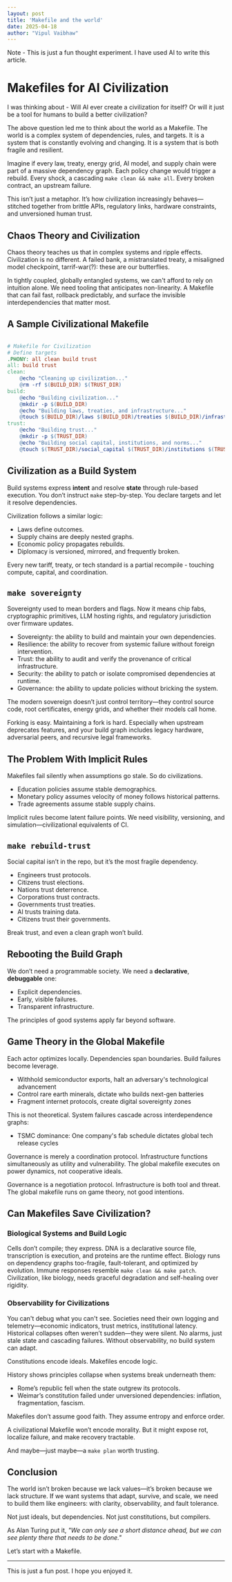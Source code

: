 ```yaml
---
layout: post
title: 'Makefile and the world'
date: 2025-04-18
author: "Vipul Vaibhaw"
---
```


Note - This is just a fun thought experiment. I have used AI to write this article.

# Makefiles for AI Civilization

I was thinking about - Will AI ever create a civilization for itself? Or will it just be a tool for humans to build a better civilization?

The above question led me to think about the world as a Makefile. The world is a complex system of dependencies, rules, and targets. It is a system that is constantly evolving and changing. It is a system that is both fragile and resilient.

Imagine if every law, treaty, energy grid, AI model, and supply chain were part of a massive dependency graph. Each policy change would trigger a rebuild. Every shock, a cascading `make clean && make all`. Every broken contract, an upstream failure.

This isn’t just a metaphor. It’s how civilization increasingly behaves—stitched together from brittle APIs, regulatory links, hardware constraints, and unversioned human trust.

## Chaos Theory and Civilization

Chaos theory teaches us that in complex systems and ripple effects. Civilization is no different. A failed bank, a mistranslated treaty, a misaligned model checkpoint, tarrif-war(?): these are our butterflies.

In tightly coupled, globally entangled systems, we can't afford to rely on intuition alone. We need tooling that anticipates non-linearity. A Makefile that can fail fast, rollback predictably, and surface the invisible interdependencies that matter most.

## A Sample Civilizational Makefile

```makefile

# Makefile for Civilization
# Define targets
.PHONY: all clean build trust
all: build trust
clean:
    @echo "Cleaning up civilization..."
    @rm -rf $(BUILD_DIR) $(TRUST_DIR)
build:
    @echo "Building civilization..."
    @mkdir -p $(BUILD_DIR)
    @echo "Building laws, treaties, and infrastructure..."
    @touch $(BUILD_DIR)/laws $(BUILD_DIR)/treaties $(BUILD_DIR)/infrastructure
trust:
    @echo "Building trust..."
    @mkdir -p $(TRUST_DIR)
    @echo "Building social capital, institutions, and norms..."
    @touch $(TRUST_DIR)/social_capital $(TRUST_DIR)/institutions $(TRUST_DIR)/norms
```

## Civilization as a Build System

Build systems express **intent** and resolve **state** through rule-based execution. You don’t instruct `make` step-by-step. You declare targets and let it resolve dependencies.

Civilization follows a similar logic:
- Laws define outcomes.
- Supply chains are deeply nested graphs.
- Economic policy propagates rebuilds.
- Diplomacy is versioned, mirrored, and frequently broken.

Every new tariff, treaty, or tech standard is a partial recompile - touching compute, capital, and coordination.

## `make sovereignty`

Sovereignty used to mean borders and flags. Now it means chip fabs, cryptographic primitives, LLM hosting rights, and regulatory jurisdiction over firmware updates.

- Sovereignty: the ability to build and maintain your own dependencies.
- Resilience: the ability to recover from systemic failure without foreign intervention.
- Trust: the ability to audit and verify the provenance of critical infrastructure.
- Security: the ability to patch or isolate compromised dependencies at runtime.
- Governance: the ability to update policies without bricking the system.

The modern sovereign doesn’t just control territory—they control source code, root certificates, energy grids, and whether their models call home.

Forking is easy. Maintaining a fork is hard. Especially when upstream deprecates features, and your build graph includes legacy hardware, adversarial peers, and recursive legal frameworks.


## The Problem With Implicit Rules

Makefiles fail silently when assumptions go stale. So do civilizations.

- Education policies assume stable demographics.
- Monetary policy assumes velocity of money follows historical patterns.
- Trade agreements assume stable supply chains.

Implicit rules become latent failure points. We need visibility, versioning, and simulation—civilizational equivalents of CI.

## `make rebuild-trust`

Social capital isn’t in the repo, but it’s the most fragile dependency.

- Engineers trust protocols.
- Citizens trust elections.
- Nations trust deterrence.
- Corporations trust contracts.
- Governments trust treaties.
- AI trusts training data.
- Citizens trust their governments.

Break trust, and even a clean graph won’t build.

## Rebooting the Build Graph

We don’t need a programmable society. We need a **declarative**, **debuggable** one:

- Explicit dependencies.
- Early, visible failures.
- Transparent infrastructure.

The principles of good systems apply far beyond software.

## Game Theory in the Global Makefile

Each actor optimizes locally. Dependencies span boundaries. Build failures become leverage.

- Withhold semiconductor exports, halt an adversary's technological advancement
- Control rare earth minerals, dictate who builds next-gen batteries
- Fragment internet protocols, create digital sovereignty zones

This is not theoretical. System failures cascade across interdependence graphs:
- TSMC dominance: One company's fab schedule dictates global tech release cycles

Governance is merely a coordination protocol. Infrastructure functions simultaneously as utility and vulnerability. The global makefile executes on power dynamics, not cooperative ideals.

Governance is a negotiation protocol. Infrastructure is both tool and threat. The global makefile runs on game theory, not good intentions.

## Can Makefiles Save Civilization?

### Biological Systems and Build Logic

Cells don’t compile; they express. DNA is a declarative source file, transcription is execution, and proteins are the runtime effect. Biology runs on dependency graphs too-fragile, fault-tolerant, and optimized by evolution. Immune responses resemble `make clean && make patch`. Civilization, like biology, needs graceful degradation and self-healing over rigidity.

### Observability for Civilizations

You can't debug what you can't see. Societies need their own logging and telemetry—economic indicators, trust metrics, institutional latency. Historical collapses often weren’t sudden—they were silent. No alarms, just stale state and cascading failures. Without observability, no build system can adapt.

Constitutions encode ideals. Makefiles encode logic.

History shows principles collapse when systems break underneath them:

- Rome’s republic fell when the state outgrew its protocols.
- Weimar’s constitution failed under unversioned dependencies: inflation, fragmentation, fascism.

Makefiles don’t assume good faith. They assume entropy and enforce order.

A civilizational Makefile won’t encode morality. But it might expose rot, localize failure, and make recovery tractable.

And maybe—just maybe—a `make plan` worth trusting.

## Conclusion

The world isn’t broken because we lack values—it’s broken because we lack structure. If we want systems that adapt, survive, and scale, we need to build them like engineers: with clarity, observability, and fault tolerance.

Not just ideals, but dependencies.
Not just constitutions, but compilers.

As Alan Turing put it, *"We can only see a short distance ahead, but we can see plenty there that needs to be done."*

Let’s start with a Makefile.

---

This is just a fun post. I hope you enjoyed it.
